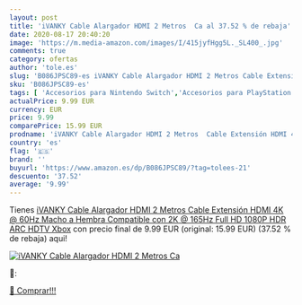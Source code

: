 ```yaml
---
layout: post
title: 'iVANKY Cable Alargador HDMI 2 Metros  Ca al 37.52 % de rebaja'
date: 2020-08-17 20:40:20
image: 'https://m.media-amazon.com/images/I/415jyfHgg5L._SL400_.jpg'
comments: true
category: ofertas
author: 'tole.es'
slug: 'B086JPSC89-es iVANKY Cable Alargador HDMI 2 Metros Cable Extensión HDMI...'
sku: 'B086JPSC89-es'
tags: [ 'Accesorios para Nintendo Switch','Accesorios para PlayStation 3','Accesorios para PlayStation 4','Accesorios para Xbox One','Auriculares gaming con micrófono para PlayStation 4','Auriculares gaming para Nintendo Switch','Auriculares gaming para PlayStation 3','Auriculares gaming para Xbox One','Hardware y juegos para Nintendo Switch','Hardware y juegos para PlayStation 3','Hardware y juegos para PlayStation 4','Hardware y juegos para Xbox One','Juegos para Nintendo Switch','Sistemas precursores y micro consolas','Videojuegos', ]
actualPrice: 9.99 EUR
currency: EUR
price: 9.99
comparePrice: 15.99 EUR
prodname: 'iVANKY Cable Alargador HDMI 2 Metros  Cable Extensión HDMI 4K @ 60Hz Macho a Hembra  Compatible con 2K @ 165Hz  Full HD 1080P  HDR  ARC  HDTV  Xbox'
country: 'es'
flag: '🇪🇸'
brand: ''
buyurl: 'https://www.amazon.es/dp/B086JPSC89/?tag=tolees-21'
descuento: '37.52'
average: '9.99'
---
```


Tienes [iVANKY Cable Alargador HDMI 2 Metros  Cable Extensión HDMI 4K @ 60Hz Macho a Hembra  Compatible con 2K @ 165Hz  Full HD 1080P  HDR  ARC  HDTV  Xbox](https://www.amazon.es/dp/B086JPSC89/?tag=tolees-21) con precio final de  9.99 EUR (original: 15.99 EUR) (37.52 %  de rebaja) aqui!

[![iVANKY Cable Alargador HDMI 2 Metros  Ca](https://m.media-amazon.com/images/I/415jyfHgg5L._SL400_.jpg)](https://www.amazon.es/dp/B086JPSC89/?tag=tolees-21)

🔎:


[🛒 Comprar!!!](https://www.amazon.es/dp/B086JPSC89/?tag=tolees-21)
